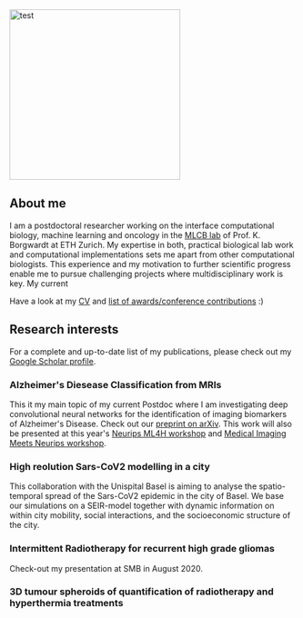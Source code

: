 
<img src="https://user-images.githubusercontent.com/54959592/100919631-5811ab80-34da-11eb-8282-0950e362eeb7.jpeg" alt=test width=300 height=300>

## About me

I am a postdoctoral researcher working on the interface computational biology, machine learning and oncology in the [MLCB lab](https://bsse.ethz.ch/mlcb) of Prof. K. Borgwardt at ETH Zurich. My expertise in both, practical biological lab work and computational implementations sets me apart from other computational biologists. This experience and my motivation to further scientific progress enable me to pursue challenging projects where multidisciplinary work is key. 
My current 

Have a look at my [CV](https://github.com/sbrueningk/sbrueningk.github.io/files/5631559/CV_SBrueningk.pdf) and [list of awards/conference contributions](https://github.com/sbrueningk/sbrueningk.github.io/files/5631568/Publications_SBrueningk.pdf) :)


## Research interests
For a complete and up-to-date list of my publications, please check out my [Google Scholar profile](https://scholar.google.com/citations?user=Wio1KtsAAAAJ&hl=en).

### Alzheimer's Diesease Classification from MRIs
This it my main topic of my current Postdoc where I am investigating deep convolutional neural networks for the identification of imaging biomarkers of Alzheimer's Disease. Check out our [preprint on arXiv](https://arxiv.org/abs/2011.06531). This work will also be presented at this year's [Neurips ML4H workshop](https://ml4health.github.io/2020/) and [Medical Imaging Meets Neurips workshop](https://sites.google.com/view/med-neurips-2020). 

### High reolution Sars-CoV2 modelling in a city
This collaboration with the Unispital Basel is aiming to analyse the spatio-temporal spread of the Sars-CoV2 epidemic in the city of Basel. We base our simulations on a SEIR-model together with dynamic information on within city mobility, social interactions, and the socioeconomic structure of the city. 

### Intermittent Radiotherapy for recurrent high grade gliomas
Check-out my presentation at SMB in August 2020. 
### 3D tumour spheroids of quantification of radiotherapy and hyperthermia treatments

[1]: https://user-images.githubusercontent.com/54959592/100919631-5811ab80-34da-11eb-8282-0950e362eeb7.jpeg
